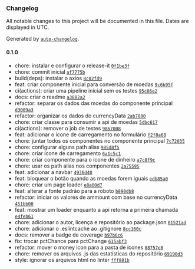 ### Changelog

All notable changes to this project will be documented in this file. Dates are displayed in UTC.

Generated by [`auto-changelog`](https://github.com/CookPete/auto-changelog).

#### 0.1.0

- chore: instalar e configurar o release-it [`0f1be3f`](https://github.com/JorgeLNJunior/conversor-de-moedas/commit/0f1be3f156e12cf6a2efd6880c090f348bedd0d8)
- chore: commit inicial [`af7775b`](https://github.com/JorgeLNJunior/conversor-de-moedas/commit/af7775b1744a0e9eeadd1f5d893036d89a8633c0)
- build(deps): instalar o axios [`8c02fd9`](https://github.com/JorgeLNJunior/conversor-de-moedas/commit/8c02fd942342bb20e616d016077cd1d10e126b93)
- feat: criar componente inicial para conversão de moedas [`9c6b95f`](https://github.com/JorgeLNJunior/conversor-de-moedas/commit/9c6b95fa4e10d9fd3e4b299f64f9f5028c45f847)
- ci(actions): criar uma pipeline inicial sem os testes [`95c86e2`](https://github.com/JorgeLNJunior/conversor-de-moedas/commit/95c86e2fffebe3ea48dc1e602d1c805e05f09112)
- docs: criar o readme [`a3882a2`](https://github.com/JorgeLNJunior/conversor-de-moedas/commit/a3882a2a045cedb99693462e9d3f765625aa2f2f)
- refactor: separar os dados das moedas do componente principal [`d3009a3`](https://github.com/JorgeLNJunior/conversor-de-moedas/commit/d3009a3be7f7bae6d7739bd27f057685af839dbb)
- refactor: organizar os dados do currencyData [`2ab7880`](https://github.com/JorgeLNJunior/conversor-de-moedas/commit/2ab788080833d853fc77c9128ad311f4cdd7f7dc)
- chore: criar classe para consumir a api de moedas [`5dbc617`](https://github.com/JorgeLNJunior/conversor-de-moedas/commit/5dbc617741a572b214ee581d29aa5db22de39953)
- ci(actions): remover o job de testes [`9867008`](https://github.com/JorgeLNJunior/conversor-de-moedas/commit/986700803d13285499a159cada3f350a05c50864)
- feat: adicionar o ícone de carregamento no formulário [`f2f8a68`](https://github.com/JorgeLNJunior/conversor-de-moedas/commit/f2f8a687e98553b05c8296f067c9f9b3af7ed9f2)
- chore: juntar todos os componentes no componente principal [`7c72035`](https://github.com/JorgeLNJunior/conversor-de-moedas/commit/7c72035db5dd7480ce88165861e350747b130a28)
- chore: configurar alguns path alias [`985d8f5`](https://github.com/JorgeLNJunior/conversor-de-moedas/commit/985d8f52ee4c32f911ba4bee1ac6803aa2ce99db)
- chore: criar ícone de carregamento [`6a1c5c1`](https://github.com/JorgeLNJunior/conversor-de-moedas/commit/6a1c5c12fca262eaeca6a878e35e76ff913821fc)
- chore: criar componente para o ícone de dinheiro [`a7c8f9c`](https://github.com/JorgeLNJunior/conversor-de-moedas/commit/a7c8f9c9838871134527315b4bdc4b2bd8c065a8)
- chore: usar os path alias nos componentes [`2a75595`](https://github.com/JorgeLNJunior/conversor-de-moedas/commit/2a755953fce817d80ff5b83019f67eb6d604761b)
- feat: adicionar a navbar [`4936d40`](https://github.com/JorgeLNJunior/conversor-de-moedas/commit/4936d403e58e355252cd480df55881db2f06cdfa)
- feat: bloquear o botão quando as moedas forem iguais [`edb85a0`](https://github.com/JorgeLNJunior/conversor-de-moedas/commit/edb85a0522fea78234744625f615ea5511882388)
- chore: criar um page loader [`e8a00d7`](https://github.com/JorgeLNJunior/conversor-de-moedas/commit/e8a00d73da09eb86993e468d22826e83e86b02fa)
- feat: alterar a fonte padrão para a roboto [`b890db8`](https://github.com/JorgeLNJunior/conversor-de-moedas/commit/b890db8c5a403f4004060af1bf44659905cd96da)
- refactor: iniciar os valores de ammount com base no currencyData [`451bb00`](https://github.com/JorgeLNJunior/conversor-de-moedas/commit/451bb0055666608ef07b208ac860fbc560e5254b)
- feat: mostrar um loader enquanto a api retorna a primeira chamada [`e4feb61`](https://github.com/JorgeLNJunior/conversor-de-moedas/commit/e4feb6132a306c7d23fc7a270271bc970c06c543)
- chore: adicionar o autor, licença e repositório ao package.json [`01521ad`](https://github.com/JorgeLNJunior/conversor-de-moedas/commit/01521ad6ccd2019171029304bfd9d592ee0c34c2)
- chore: adicionar o .eslintcache ao .gitignore [`8cc160c`](https://github.com/JorgeLNJunior/conversor-de-moedas/commit/8cc160c6bc6fd5a9a2852e5dd6be503328a97624)
- docs: remover a badge de coverage [`b97b6c6`](https://github.com/JorgeLNJunior/conversor-de-moedas/commit/b97b6c60925353cb208218124fa41fdf5f772792)
- fix: trocar pctChance para pctChange [`615abf3`](https://github.com/JorgeLNJunior/conversor-de-moedas/commit/615abf3841d6f9e1c72494b23a51f8c22defafd1)
- refactor: mover o money icon para a pasta de ícones [`08757e8`](https://github.com/JorgeLNJunior/conversor-de-moedas/commit/08757e818a5bd6d4cee8f2b193397cc7d03c6c77)
- chore: remover os arquivos .js das estatísticas do repositório [`69190d3`](https://github.com/JorgeLNJunior/conversor-de-moedas/commit/69190d3414ca4e1917a32bd6a1d9f316004983ad)
- style: ignorar os arquivos html no linter [`fff881b`](https://github.com/JorgeLNJunior/conversor-de-moedas/commit/fff881b890eacb122d7833e3a8f9cbc8daaa523c)
